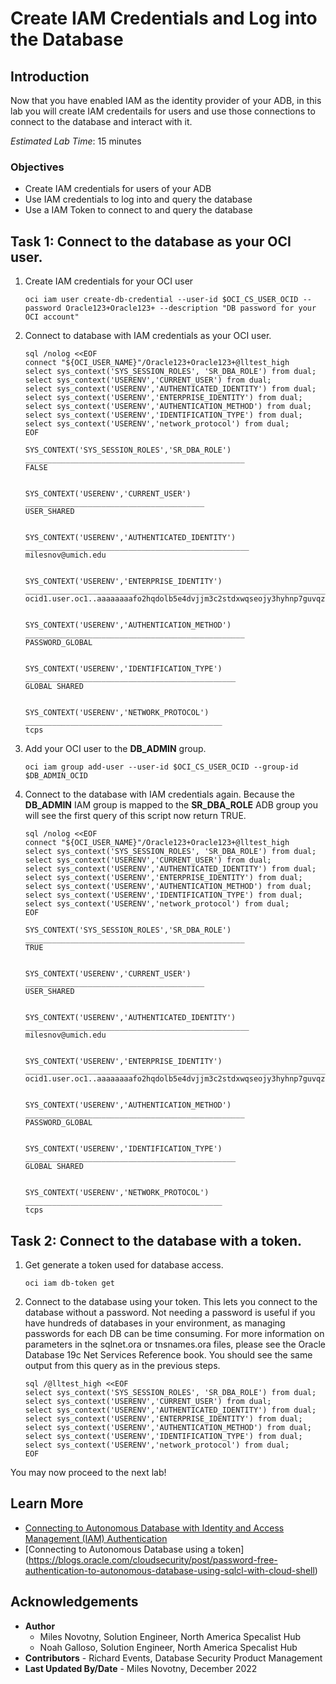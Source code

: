 # Create IAM Credentials and Log into the Database

## Introduction

Now that you have enabled IAM as the identity provider of your ADB, in this lab you will
create IAM credentails for users and use those connections to connect to the database and interact with it.

*Estimated Lab Time*: 15 minutes

### Objectives
- Create IAM credentials for users of your ADB
- Use IAM credentials to log into and query the database
- Use a IAM Token to connect to and query the database

## Task 1: Connect to the database as your OCI user.

1. Create IAM credentials for your OCI user

    ```
    oci iam user create-db-credential --user-id $OCI_CS_USER_OCID --password Oracle123+Oracle123+ --description "DB password for your OCI account"
    ```

2. Connect to database with IAM credentials as your OCI user.

    ```
    sql /nolog <<EOF
    connect "${OCI_USER_NAME}"/Oracle123+Oracle123+@lltest_high
    select sys_context('SYS_SESSION_ROLES', 'SR_DBA_ROLE') from dual;
    select sys_context('USERENV','CURRENT_USER') from dual;
    select sys_context('USERENV','AUTHENTICATED_IDENTITY') from dual;
    select sys_context('USERENV','ENTERPRISE_IDENTITY') from dual;
    select sys_context('USERENV','AUTHENTICATION_METHOD') from dual;
    select sys_context('USERENV','IDENTIFICATION_TYPE') from dual;
    select sys_context('USERENV','network_protocol') from dual;
    EOF
    ```

    ```
    SYS_CONTEXT('SYS_SESSION_ROLES','SR_DBA_ROLE')    
    _________________________________________________
    FALSE                                             


    SYS_CONTEXT('USERENV','CURRENT_USER')    
    ________________________________________
    USER_SHARED                              


    SYS_CONTEXT('USERENV','AUTHENTICATED_IDENTITY')    
    __________________________________________________
    milesnov@umich.edu                                 


    SYS_CONTEXT('USERENV','ENTERPRISE_IDENTITY')                                    
    _______________________________________________________________________________
    ocid1.user.oc1..aaaaaaaafo2hqdolb5e4dvjjm3c2stdxwqseojy3hyhnp7guvqzpdy54di4q    


    SYS_CONTEXT('USERENV','AUTHENTICATION_METHOD')    
    _________________________________________________
    PASSWORD_GLOBAL                                   


    SYS_CONTEXT('USERENV','IDENTIFICATION_TYPE')    
    _______________________________________________
    GLOBAL SHARED                                   


    SYS_CONTEXT('USERENV','NETWORK_PROTOCOL')    
    ____________________________________________
    tcps
    ```

3. Add your OCI user to the **DB_ADMIN** group.

    ```
    oci iam group add-user --user-id $OCI_CS_USER_OCID --group-id $DB_ADMIN_OCID
    ```

4. Connect to the database with IAM credentials again. Because the **DB_ADMIN** IAM group is mapped to the **SR_DBA_ROLE** ADB group you will see the first query of this script now return TRUE.

    ```
    sql /nolog <<EOF
    connect "${OCI_USER_NAME}"/Oracle123+Oracle123+@lltest_high
    select sys_context('SYS_SESSION_ROLES', 'SR_DBA_ROLE') from dual;
    select sys_context('USERENV','CURRENT_USER') from dual;
    select sys_context('USERENV','AUTHENTICATED_IDENTITY') from dual;
    select sys_context('USERENV','ENTERPRISE_IDENTITY') from dual;
    select sys_context('USERENV','AUTHENTICATION_METHOD') from dual;
    select sys_context('USERENV','IDENTIFICATION_TYPE') from dual;
    select sys_context('USERENV','network_protocol') from dual;
    EOF
    ```

    ```
    SYS_CONTEXT('SYS_SESSION_ROLES','SR_DBA_ROLE')    
    _________________________________________________
    TRUE                                              


    SYS_CONTEXT('USERENV','CURRENT_USER')    
    ________________________________________
    USER_SHARED                              


    SYS_CONTEXT('USERENV','AUTHENTICATED_IDENTITY')    
    __________________________________________________
    milesnov@umich.edu                                 


    SYS_CONTEXT('USERENV','ENTERPRISE_IDENTITY')                                    
    _______________________________________________________________________________
    ocid1.user.oc1..aaaaaaaafo2hqdolb5e4dvjjm3c2stdxwqseojy3hyhnp7guvqzpdy54di4q    


    SYS_CONTEXT('USERENV','AUTHENTICATION_METHOD')    
    _________________________________________________
    PASSWORD_GLOBAL                                   


    SYS_CONTEXT('USERENV','IDENTIFICATION_TYPE')    
    _______________________________________________
    GLOBAL SHARED                                   


    SYS_CONTEXT('USERENV','NETWORK_PROTOCOL')    
    ____________________________________________
    tcps   
    ```

## Task 2: Connect to the database with a token.

1. Get generate a token used for database access.

    ```
    oci iam db-token get
    ```

2. Connect to the database using your token. This lets you connect to the database without a password. Not needing a password is useful if you have hundreds of databases in your environment, as managing passwords for each DB can be time consuming. For more information on parameters in the sqlnet.ora or tnsnames.ora files, please see the Oracle Database 19c Net Services Reference book. You should see the same output from this query as in the previous steps. 

    ```
    sql /@lltest_high <<EOF
    select sys_context('SYS_SESSION_ROLES', 'SR_DBA_ROLE') from dual;
    select sys_context('USERENV','CURRENT_USER') from dual;
    select sys_context('USERENV','AUTHENTICATED_IDENTITY') from dual;
    select sys_context('USERENV','ENTERPRISE_IDENTITY') from dual;
    select sys_context('USERENV','AUTHENTICATION_METHOD') from dual;
    select sys_context('USERENV','IDENTIFICATION_TYPE') from dual;
    select sys_context('USERENV','network_protocol') from dual;
    EOF
    ```

You may now proceed to the next lab!

## Learn More

* [Connecting to Autonomous Database with Identity and Access Management (IAM) Authentication](https://docs.oracle.com/en/cloud/paas/autonomous-database/adbsa/iam-access-database.html#GUID-CFC74EAF-E887-4B1F-9E9A-C956BCA0BEA9)
* [Connecting to Autonomous Database using a token] (https://blogs.oracle.com/cloudsecurity/post/password-free-authentication-to-autonomous-database-using-sqlcl-with-cloud-shell)

## Acknowledgements
* **Author**
	* Miles Novotny, Solution Engineer, North America Specalist Hub
	* Noah Galloso, Solution Engineer, North America Specalist Hub
* **Contributors** - Richard Events, Database Security Product Management
* **Last Updated By/Date** - Miles Novotny, December 2022
